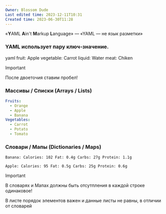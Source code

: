 ```yaml
---
Owner: Blossom Dude
Last edited time: 2023-12-11T10:31
Created time: 2023-06-30T11:28
---
```

«**Y**AML **A**in't **M**arkup **L**anguage» — «YAML — не язык разметки»

### YAML использует пару ключ-значение.

yaml
fruit: Apple
vegetable: Carrot
liquid: Water
meat: Chiken


> [!important]  
> После двоеточия ставим пробел!  

### Массивы / Списки (Arrays / Lists)
```yaml
Fruits: 
  - Orange 
  - Apple 
  - Banana
Vegetables: 
  - Carrot 
  - Potato 
  - Tomato
```

### Словари / Мапы (Dictionaries / Maps)
```
Banana: Calories: 102 Fat: 0.4g Carbs: 27g Protein: 1.1g

Apple: Calories: 95 Fat: 0.5g Carbs: 25g Protein: 0.6g
```

> [!important]  
> В словарях и Мапах должны быть отсутпления в каждой строке одинаковое!  

В листе порядок элементов важен и данные листы не равны, в отличии от словарей